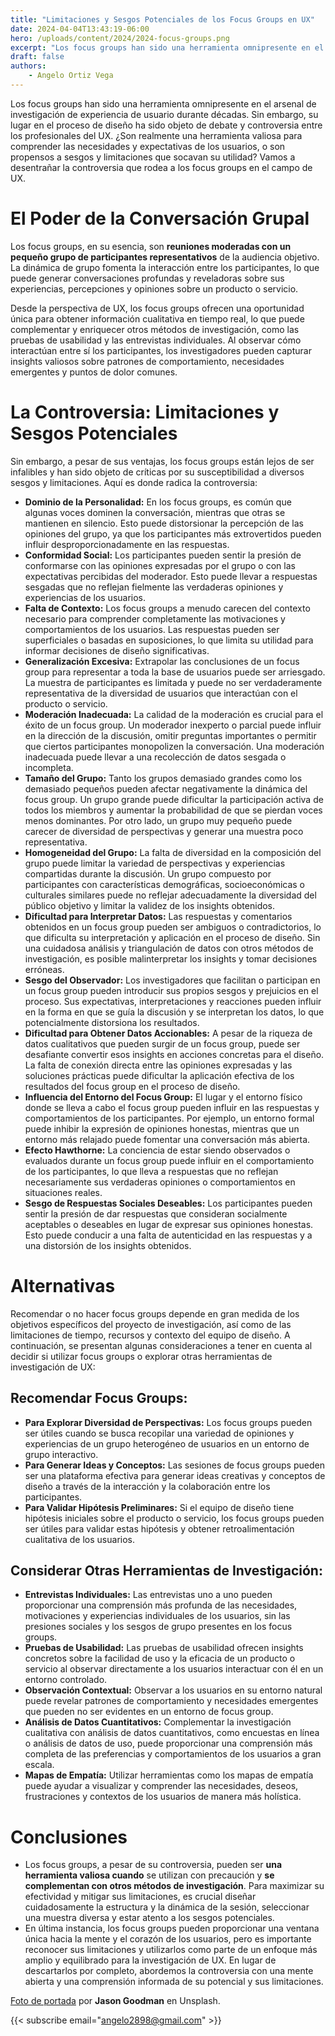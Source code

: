 ```yaml
---
title: "Limitaciones y Sesgos Potenciales de los Focus Groups en UX"
date: 2024-04-04T13:43:19-06:00
hero: /uploads/content/2024/2024-focus-groups.png
excerpt: "Los focus groups han sido una herramienta omnipresente en el arsenal de investigación de experiencia de usuario durante décadas. Sin embargo, su lugar en el proceso de diseño ha sido objeto de debate y controversia entre los profesionales del UX. ¿Son realmente una herramienta valiosa para comprender las necesidades y expectativas de los usuarios, o son propensos a sesgos y limitaciones que socavan su utilidad? Vamos a desentrañar la controversia que rodea a los focus groups en el campo de UX."
draft: false
authors:
    - Angelo Ortiz Vega
---
```


Los focus groups han sido una herramienta omnipresente en el arsenal de investigación de experiencia de usuario durante décadas. Sin embargo, su lugar en el proceso de diseño ha sido objeto de debate y controversia entre los profesionales del UX. ¿Son realmente una herramienta valiosa para comprender las necesidades y expectativas de los usuarios, o son propensos a sesgos y limitaciones que socavan su utilidad? Vamos a desentrañar la controversia que rodea a los focus groups en el campo de UX.

# El Poder de la Conversación Grupal

Los focus groups, en su esencia, son **reuniones moderadas con un pequeño grupo de participantes representativos** de la audiencia objetivo. La dinámica de grupo fomenta la interacción entre los participantes, lo que puede generar conversaciones profundas y reveladoras sobre sus experiencias, percepciones y opiniones sobre un producto o servicio.

Desde la perspectiva de UX, los focus groups ofrecen una oportunidad única para obtener información cualitativa en tiempo real, lo que puede complementar y enriquecer otros métodos de investigación, como las pruebas de usabilidad y las entrevistas individuales. Al observar cómo interactúan entre sí los participantes, los investigadores pueden capturar insights valiosos sobre patrones de comportamiento, necesidades emergentes y puntos de dolor comunes.

# La Controversia: Limitaciones y Sesgos Potenciales

Sin embargo, a pesar de sus ventajas, los focus groups están lejos de ser infalibles y han sido objeto de críticas por su susceptibilidad a diversos sesgos y limitaciones. Aquí es donde radica la controversia:

- **Dominio de la Personalidad:** En los focus groups, es común que algunas voces dominen la conversación, mientras que otras se mantienen en silencio. Esto puede distorsionar la percepción de las opiniones del grupo, ya que los participantes más extrovertidos pueden influir desproporcionadamente en las respuestas.
- **Conformidad Social:** Los participantes pueden sentir la presión de conformarse con las opiniones expresadas por el grupo o con las expectativas percibidas del moderador. Esto puede llevar a respuestas sesgadas que no reflejan fielmente las verdaderas opiniones y experiencias de los usuarios. 
- **Falta de Contexto:** Los focus groups a menudo carecen del contexto necesario para comprender completamente las motivaciones y comportamientos de los usuarios. Las respuestas pueden ser superficiales o basadas en suposiciones, lo que limita su utilidad para informar decisiones de diseño significativas.
- **Generalización Excesiva:** Extrapolar las conclusiones de un focus group para representar a toda la base de usuarios puede ser arriesgado. La muestra de participantes es limitada y puede no ser verdaderamente representativa de la diversidad de usuarios que interactúan con el producto o servicio.
- **Moderación Inadecuada:** La calidad de la moderación es crucial para el éxito de un focus group. Un moderador inexperto o parcial puede influir en la dirección de la discusión, omitir preguntas importantes o permitir que ciertos participantes monopolizen la conversación. Una moderación inadecuada puede llevar a una recolección de datos sesgada o incompleta. 
- **Tamaño del Grupo:** Tanto los grupos demasiado grandes como los demasiado pequeños pueden afectar negativamente la dinámica del focus group. Un grupo grande puede dificultar la participación activa de todos los miembros y aumentar la probabilidad de que se pierdan voces menos dominantes. Por otro lado, un grupo muy pequeño puede carecer de diversidad de perspectivas y generar una muestra poco representativa.
- **Homogeneidad del Grupo:** La falta de diversidad en la composición del grupo puede limitar la variedad de perspectivas y experiencias compartidas durante la discusión. Un grupo compuesto por participantes con características demográficas, socioeconómicas o culturales similares puede no reflejar adecuadamente la diversidad del público objetivo y limitar la validez de los insights obtenidos. 
- **Dificultad para Interpretar Datos:** Las respuestas y comentarios obtenidos en un focus group pueden ser ambiguos o contradictorios, lo que dificulta su interpretación y aplicación en el proceso de diseño. Sin una cuidadosa análisis y triangulación de datos con otros métodos de investigación, es posible malinterpretar los insights y tomar decisiones erróneas.
- **Sesgo del Observador:** Los investigadores que facilitan o participan en un focus group pueden introducir sus propios sesgos y prejuicios en el proceso. Sus expectativas, interpretaciones y reacciones pueden influir en la forma en que se guía la discusión y se interpretan los datos, lo que potencialmente distorsiona los resultados.
- **Dificultad para Obtener Datos Accionables:** A pesar de la riqueza de datos cualitativos que pueden surgir de un focus group, puede ser desafiante convertir esos insights en acciones concretas para el diseño. La falta de conexión directa entre las opiniones expresadas y las soluciones prácticas puede dificultar la aplicación efectiva de los resultados del focus group en el proceso de diseño.
- **Influencia del Entorno del Focus Group:** El lugar y el entorno físico donde se lleva a cabo el focus group pueden influir en las respuestas y comportamientos de los participantes. Por ejemplo, un entorno formal puede inhibir la expresión de opiniones honestas, mientras que un entorno más relajado puede fomentar una conversación más abierta.
- **Efecto Hawthorne:** La conciencia de estar siendo observados o evaluados durante un focus group puede influir en el comportamiento de los participantes, lo que lleva a respuestas que no reflejan necesariamente sus verdaderas opiniones o comportamientos en situaciones reales.
- **Sesgo de Respuestas Sociales Deseables:** Los participantes pueden sentir la presión de dar respuestas que consideran socialmente aceptables o deseables en lugar de expresar sus opiniones honestas. Esto puede conducir a una falta de autenticidad en las respuestas y a una distorsión de los insights obtenidos.

# Alternativas

Recomendar o no hacer focus groups depende en gran medida de los objetivos específicos del proyecto de investigación, así como de las limitaciones de tiempo, recursos y contexto del equipo de diseño. A continuación, se presentan algunas consideraciones a tener en cuenta al decidir si utilizar focus groups o explorar otras herramientas de investigación de UX:

## Recomendar Focus Groups:

- **Para Explorar Diversidad de Perspectivas:** Los focus groups pueden ser útiles cuando se busca recopilar una variedad de opiniones y experiencias de un grupo heterogéneo de usuarios en un entorno de grupo interactivo.
- **Para Generar Ideas y Conceptos:** Las sesiones de focus groups pueden ser una plataforma efectiva para generar ideas creativas y conceptos de diseño a través de la interacción y la colaboración entre los participantes.
- **Para Validar Hipótesis Preliminares:** Si el equipo de diseño tiene hipótesis iniciales sobre el producto o servicio, los focus groups pueden ser útiles para validar estas hipótesis y obtener retroalimentación cualitativa de los usuarios.

## Considerar Otras Herramientas de Investigación:

- **Entrevistas Individuales:** Las entrevistas uno a uno pueden proporcionar una comprensión más profunda de las necesidades, motivaciones y experiencias individuales de los usuarios, sin las presiones sociales y los sesgos de grupo presentes en los focus groups.
- **Pruebas de Usabilidad:** Las pruebas de usabilidad ofrecen insights concretos sobre la facilidad de uso y la eficacia de un producto o servicio al observar directamente a los usuarios interactuar con él en un entorno controlado.
- **Observación Contextual:** Observar a los usuarios en su entorno natural puede revelar patrones de comportamiento y necesidades emergentes que pueden no ser evidentes en un entorno de focus group.
- **Análisis de Datos Cuantitativos:** Complementar la investigación cualitativa con análisis de datos cuantitativos, como encuestas en línea o análisis de datos de uso, puede proporcionar una comprensión más completa de las preferencias y comportamientos de los usuarios a gran escala.
- **Mapas de Empatía:** Utilizar herramientas como los mapas de empatía puede ayudar a visualizar y comprender las necesidades, deseos, frustraciones y contextos de los usuarios de manera más holística.

# Conclusiones

- Los focus groups, a pesar de su controversia, pueden ser **una herramienta valiosa cuando** se utilizan con precaución y **se complementan con otros métodos de investigación**. Para maximizar su efectividad y mitigar sus limitaciones, es crucial diseñar cuidadosamente la estructura y la dinámica de la sesión, seleccionar una muestra diversa y estar atento a los sesgos potenciales.
- En última instancia, los focus groups pueden proporcionar una ventana única hacia la mente y el corazón de los usuarios, pero es importante reconocer sus limitaciones y utilizarlos como parte de un enfoque más amplio y equilibrado para la investigación de UX. En lugar de descartarlos por completo, abordemos la controversia con una mente abierta y una comprensión informada de su potencial y sus limitaciones.




[Foto de portada](https://unsplash.com/photos/woman-placing-sticky-notes-on-wall-Oalh2MojUuk) por **Jason Goodman** en Unsplash.


{{< subscribe email="angelo2898@gmail.com" >}}